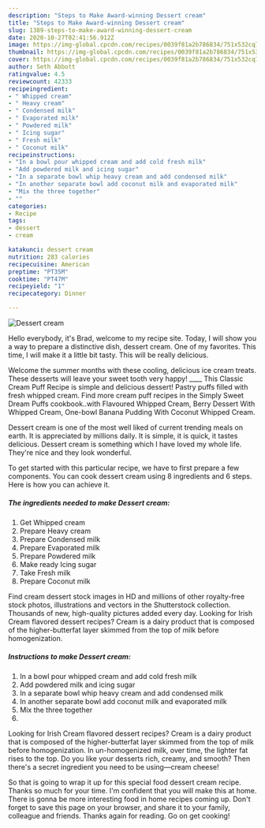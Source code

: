 ```yaml
---
description: "Steps to Make Award-winning Dessert cream"
title: "Steps to Make Award-winning Dessert cream"
slug: 1389-steps-to-make-award-winning-dessert-cream
date: 2020-10-27T02:41:56.912Z
image: https://img-global.cpcdn.com/recipes/0039f81a2b786834/751x532cq70/dessert-cream-recipe-main-photo.jpg
thumbnail: https://img-global.cpcdn.com/recipes/0039f81a2b786834/751x532cq70/dessert-cream-recipe-main-photo.jpg
cover: https://img-global.cpcdn.com/recipes/0039f81a2b786834/751x532cq70/dessert-cream-recipe-main-photo.jpg
author: Seth Abbott
ratingvalue: 4.5
reviewcount: 42333
recipeingredient:
- " Whipped cream"
- " Heavy cream"
- " Condensed milk"
- " Evaporated milk"
- " Powdered milk"
- " Icing sugar"
- " Fresh milk"
- " Coconut milk"
recipeinstructions:
- "In a bowl pour whipped cream and add cold fresh milk"
- "Add powdered milk and icing sugar"
- "In a separate bowl whip heavy cream and add condensed milk"
- "In another separate bowl add coconut milk and evaporated milk"
- "Mix the three together"
- ""
categories:
- Recipe
tags:
- dessert
- cream

katakunci: dessert cream 
nutrition: 283 calories
recipecuisine: American
preptime: "PT35M"
cooktime: "PT47M"
recipeyield: "1"
recipecategory: Dinner

---
```



![Dessert cream](https://img-global.cpcdn.com/recipes/0039f81a2b786834/751x532cq70/dessert-cream-recipe-main-photo.jpg)

Hello everybody, it's Brad, welcome to my recipe site. Today, I will show you a way to prepare a distinctive dish, dessert cream. One of my favorites. This time, I will make it a little bit tasty. This will be really delicious.

Welcome the summer months with these cooling, delicious ice cream treats. These desserts will leave your sweet tooth very happy! ____ This Classic Cream Puff Recipe is simple and delicious dessert! Pastry puffs filled with fresh whipped cream. Find more cream puff recipes in the Simply Sweet Dream Puffs cookbook..with Flavoured Whipped Cream, Berry Dessert With Whipped Cream, One-bowl Banana Pudding With Coconut Whipped Cream.

Dessert cream is one of the most well liked of current trending meals on earth. It is appreciated by millions daily. It is simple, it is quick, it tastes delicious. Dessert cream is something which I have loved my whole life. They're nice and they look wonderful.


To get started with this particular recipe, we have to first prepare a few components. You can cook dessert cream using 8 ingredients and 6 steps. Here is how you can achieve it.

<!--inarticleads1-->

##### The ingredients needed to make Dessert cream:

1. Get  Whipped cream
1. Prepare  Heavy cream
1. Prepare  Condensed milk
1. Prepare  Evaporated milk
1. Prepare  Powdered milk
1. Make ready  Icing sugar
1. Take  Fresh milk
1. Prepare  Coconut milk


Find cream dessert stock images in HD and millions of other royalty-free stock photos, illustrations and vectors in the Shutterstock collection. Thousands of new, high-quality pictures added every day. Looking for Irish Cream flavored dessert recipes? Cream is a dairy product that is composed of the higher-butterfat layer skimmed from the top of milk before homogenization. 

<!--inarticleads2-->

##### Instructions to make Dessert cream:

1. In a bowl pour whipped cream and add cold fresh milk
1. Add powdered milk and icing sugar
1. In a separate bowl whip heavy cream and add condensed milk
1. In another separate bowl add coconut milk and evaporated milk
1. Mix the three together
1. 


Looking for Irish Cream flavored dessert recipes? Cream is a dairy product that is composed of the higher-butterfat layer skimmed from the top of milk before homogenization. In un-homogenized milk, over time, the lighter fat rises to the top. Do you like your desserts rich, creamy, and smooth? Then there&#39;s a secret ingredient you need to be using—cream cheese! 

So that is going to wrap it up for this special food dessert cream recipe. Thanks so much for your time. I'm confident that you will make this at home. There is gonna be more interesting food in home recipes coming up. Don't forget to save this page on your browser, and share it to your family, colleague and friends. Thanks again for reading. Go on get cooking!
